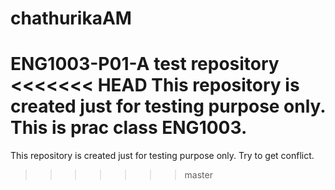 # chathurikaAM
ENG1003-P01-A test repository
<<<<<<< HEAD
This repository is created just for testing purpose only. This is prac class ENG1003. 
=======
This repository is created just for testing purpose only. Try to get conflict.
>>>>>>> master
